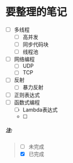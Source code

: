 # 要整理的笔记
- [ ] 多线程
  - [ ] 高并发
  - [ ] 同步代码块
  - [ ] 线程池
- [ ] 网络编程
  - [ ] UDP
  - [ ] TCP
- [ ] 反射
  - [ ] 暴力反射
- [ ] 正则表达式
- [ ] 函数式编程
  - [ ] Lambda表达式
  - [ ] 

##### 注:

> - [ ] 未完成
> - [x] 已完成